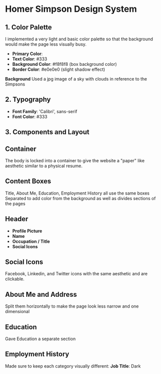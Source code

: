 # Homer Simpson Design System 

## 1. Color Palette
I implemented a very light and basic color palette so that the background would make the page less visually busy.
- **Primary Color**: 
- **Text Color**: #333
- **Background Color**: #f8f8f8 (box background color)
- **Border Color**: #e0e0e0 (slight shadow effect)

**Background**
Used a jpg image of a sky with clouds in reference to the Simpsons

## 2. Typography
- **Font Family**: 'Calibri', sans-serif
- **Font Color**: #333

## 3. Components and Layout

## Container
The body is locked into a container to give the website a "paper" like aesthetic similar to a physical resume.

## Content Boxes
Title, About Me, Education, Employment History all use the same boxes
Separated to add color from the background as well as divides sections of the pages

## Header
- **Profile Picture**
- **Name**
- **Occupation / Title** 
- **Social Icons** 

## Social Icons
Facebook, Linkedin, and Twitter icons with the same aesthetic and are clickable.

## About Me and Address
Split them horizontally to make the page look less narrow and one dimensional

## Education
Gave Education a separate section 

## Employment History 
Made sure to keep each category visually different:
**Job Title**: Dark